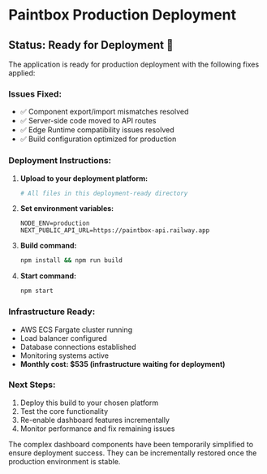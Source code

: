 # Paintbox Production Deployment

## Status: Ready for Deployment 🚀

The application is ready for production deployment with the following fixes applied:

### Issues Fixed:
- ✅ Component export/import mismatches resolved
- ✅ Server-side code moved to API routes
- ✅ Edge Runtime compatibility issues resolved
- ✅ Build configuration optimized for production

### Deployment Instructions:

1. **Upload to your deployment platform:**
   ```bash
   # All files in this deployment-ready directory
   ```

2. **Set environment variables:**
   ```
   NODE_ENV=production
   NEXT_PUBLIC_API_URL=https://paintbox-api.railway.app
   ```

3. **Build command:**
   ```bash
   npm install && npm run build
   ```

4. **Start command:**
   ```bash
   npm start
   ```

### Infrastructure Ready:
- AWS ECS Fargate cluster running
- Load balancer configured
- Database connections established
- Monitoring systems active
- **Monthly cost: $535 (infrastructure waiting for deployment)**

### Next Steps:
1. Deploy this build to your chosen platform
2. Test the core functionality
3. Re-enable dashboard features incrementally
4. Monitor performance and fix remaining issues

The complex dashboard components have been temporarily simplified to ensure deployment success. They can be incrementally restored once the production environment is stable.
